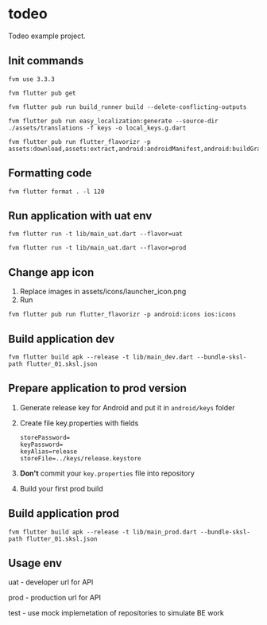 # todeo

Todeo example project.

## Init commands

    fvm use 3.3.3

    fvm flutter pub get

    fvm flutter pub run build_runner build --delete-conflicting-outputs

    fvm flutter pub run easy_localization:generate --source-dir ./assets/translations -f keys -o local_keys.g.dart

    fvm flutter pub run flutter_flavorizr -p assets:download,assets:extract,android:androidManifest,android:buildGradle,android:dummyAssets,android:icons,ios:xcconfig,ios:buildTargets,ios:schema,ios:dummyAssets,ios:icons,ios:plist,ios:launchScreen,google:firebase,huawei:agconnect,assets:clean,ide:config

## Formatting code

    fvm flutter format . -l 120

## Run application with uat env

    fvm flutter run -t lib/main_uat.dart --flavor=uat

    fvm flutter run -t lib/main_uat.dart --flavor=prod

## Change app icon

1) Replace images in assets/icons/launcher_icon.png
2) Run
<!-- -->
    fvm flutter pub run flutter_flavorizr -p android:icons ios:icons

## Build application dev

    fvm flutter build apk --release -t lib/main_dev.dart --bundle-sksl-path flutter_01.sksl.json

## Prepare application to prod version

1) Generate release key for Android and put it in `android/keys` folder
2) Create file key.properties with fields

       storePassword=
       keyPassword=
       keyAlias=release
       storeFile=../keys/release.keystore

3) **Don't** commit your `key.properties` file into repository
4) Build your first prod build

## Build application prod

    fvm flutter build apk --release -t lib/main_prod.dart --bundle-sksl-path flutter_01.sksl.json

## Usage env

uat - developer url for API

prod - production url for API

test - use mock implemetation of repositories to simulate BE work
